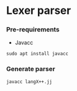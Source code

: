 # Lexer parser

### Pre-requirements
- Javacc<br/>
```
sudo apt install javacc
```

### Generate parser 
```
javacc langX++.jj
```
